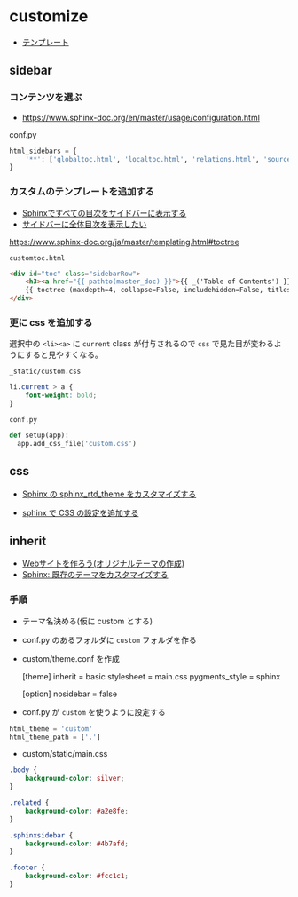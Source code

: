 # customize

-   [テンプレート](https://www.sphinx-doc.org/ja/master/templating.html)

## sidebar

### コンテンツを選ぶ

-   <https://www.sphinx-doc.org/en/master/usage/configuration.html>

conf.py

```python
html_sidebars = {
    '**': ['globaltoc.html', 'localtoc.html', 'relations.html', 'sourcelink.html', 'searchbox.html'],
}
```

### カスタムのテンプレートを追加する

-   [Sphinxですべての目次をサイドバーに表示する](https://qiita.com/takakiku/items/99cf6505fb5c893a5168)
-   [サイドバーに全体目次を表示したい](http://www.areanine.gr.jp/~banjo/chocomemo/sphinx/sidebar.html)

<https://www.sphinx-doc.org/ja/master/templating.html#toctree>

`customtoc.html`

```html
<div id="toc" class="sidebarRow">
    <h3><a href="{{ pathto(master_doc) }}">{{ _('Table of Contents') }}</a></h3>
    {{ toctree (maxdepth=4, collapse=False, includehidden=False, titles_only=True) }}
</div>
```

### 更に css を追加する

選択中の `<li><a>` に `current` class が付与されるので `css` で見た目が変わるようにすると見やすくなる。

`_static/custom.css`

```css
li.current > a {
    font-weight: bold;
}
```

`conf.py`

```py
def setup(app):
  app.add_css_file('custom.css')
```

## css

-   [Sphinx の sphinx_rtd_theme をカスタマイズする](https://kuttsun.blogspot.com/2016/11/sphinx-sphinxrtdtheme.html)

-   [sphinx で CSS の設定を追加する](https://qh73xebitbucketorg.readthedocs.io/ja/latest/1.Programmings/python/LIB/sphinx/addcss/)

## inherit

-   [Webサイトを作ろう(オリジナルテーマの作成)](https://sphinx-users.jp/cookbook/makingwebsite/index.html)
-   [Sphinx: 既存のテーマをカスタマイズする](https://blog.amedama.jp/entry/2016/01/06/122931)

### 手順

-   テーマ名決める(仮に custom とする)
-   conf.py のあるフォルダに `custom` フォルダを作る
-   custom/theme.conf を作成


    [theme]
    inherit = basic
    stylesheet = main.css
    pygments_style = sphinx

    [option]
    nosidebar = false

-   conf.py が `custom` を使うように設定する

```python
html_theme = 'custom'
html_theme_path = ['.']
```

-   custom/static/main.css

```css
.body {
    background-color: silver;
}

.related {
    background-color: #a2e8fe;
}

.sphinxsidebar {
    background-color: #4b7afd;
}

.footer {
    background-color: #fcc1c1;
}
```
